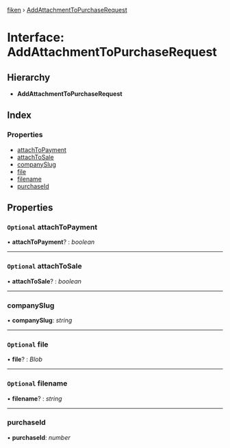 [fiken](../README.md) › [AddAttachmentToPurchaseRequest](addattachmenttopurchaserequest.md)

# Interface: AddAttachmentToPurchaseRequest

## Hierarchy

* **AddAttachmentToPurchaseRequest**

## Index

### Properties

* [attachToPayment](addattachmenttopurchaserequest.md#optional-attachtopayment)
* [attachToSale](addattachmenttopurchaserequest.md#optional-attachtosale)
* [companySlug](addattachmenttopurchaserequest.md#companyslug)
* [file](addattachmenttopurchaserequest.md#optional-file)
* [filename](addattachmenttopurchaserequest.md#optional-filename)
* [purchaseId](addattachmenttopurchaserequest.md#purchaseid)

## Properties

### `Optional` attachToPayment

• **attachToPayment**? : *boolean*

___

### `Optional` attachToSale

• **attachToSale**? : *boolean*

___

###  companySlug

• **companySlug**: *string*

___

### `Optional` file

• **file**? : *Blob*

___

### `Optional` filename

• **filename**? : *string*

___

###  purchaseId

• **purchaseId**: *number*
